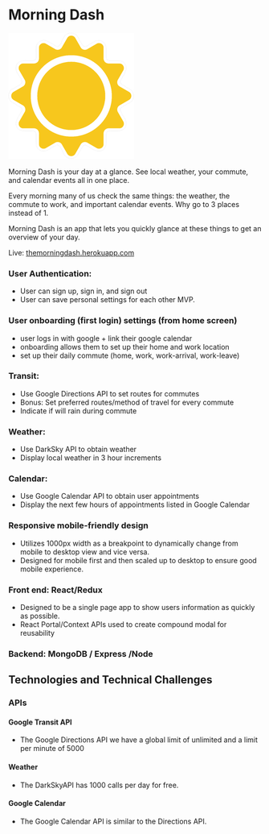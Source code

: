 # Morning Dash

![logo](/frontend/public/sun.png)

Morning Dash is your day at a glance. See local weather, your commute, and calendar events all in one place.

Every morning many of us check the same things: the weather, the commute to work, and important calendar events. Why go to 3 places instead of 1.

Morning Dash is an app that lets you quickly glance at these things to get an overview of your day.

Live: [themorningdash.herokuapp.com](https://themorningdash.herokuapp.com/)

### User Authentication:
 - User can sign up, sign in, and sign out
 - User can save personal settings for each other MVP.

### User onboarding (first login) settings (from home screen)
 - user logs in with google + link their google calendar
 - onboarding allows them to set up their home and work location
 - set up their daily commute (home, work, work-arrival, work-leave)

### Transit:
 - Use Google Directions API to set routes for commutes
 - Bonus: Set preferred routes/method of travel for every commute
 - Indicate if will rain during commute

### Weather:
 - Use DarkSky API to obtain weather
 - Display local weather in 3 hour increments

### Calendar:
 - Use Google Calendar API to obtain user appointments
 - Display the next few hours of appointments listed in Google Calendar

### Responsive mobile-friendly design
 - Utilizes 1000px width as a breakpoint to dynamically change from mobile to desktop view and vice versa.
 - Designed for mobile first and then scaled up to desktop to ensure good mobile experience.


### Front end: React/Redux
 - Designed to be a single page app to show users information as quickly as possible.
 - React Portal/Context APIs used to create compound modal for reusability

### Backend: MongoDB / Express /Node

## Technologies and Technical Challenges


### APIs

#### Google Transit API
 - The Google Directions API we have a global limit of unlimited and a limit per minute of 5000

#### Weather
 - The DarkSkyAPI has 1000 calls per day for free.

#### Google Calendar
 - The Google Calendar API is similar to the Directions API.

